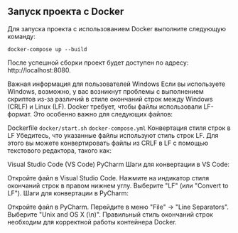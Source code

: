 ## Запуск проекта с Docker

Для запуска проекта с использованием Docker выполните следующую команду:

```docker-compose up --build```

После успешной сборки проект будет доступен по адресу: http://localhost:8080.

Важная информация для пользователей Windows
Если вы используете Windows, возможно, у вас возникнут проблемы с выполнением скриптов из-за различий в стиле окончаний строк между Windows (CRLF) и Linux (LF). Docker требует, чтобы файлы использовали LF-формат. Это особенно важно для следующих файлов:

Dockerfile
```docker/start.sh```
```docker-compose.yml```
Конвертация стиля строк в LF
Убедитесь, что указанные файлы используют стиль строк LF. Для этого вы можете конвертировать файлы из CRLF в LF с помощью текстового редактора, такого как:

Visual Studio Code (VS Code)
PyCharm
Шаги для конвертации в VS Code:

Откройте файл в Visual Studio Code.
Нажмите на индикатор стиля окончаний строк в правом нижнем углу.
Выберите "LF" (или "Convert to LF").
Шаги для конвертации в PyCharm:

Откройте файл в PyCharm.
Перейдите в меню "File" -> "Line Separators".
Выберите "Unix and OS X (\n)".
Правильный стиль окончаний строк необходим для корректной работы контейнера Docker.
